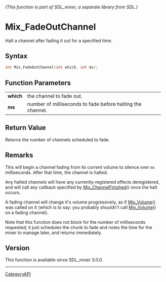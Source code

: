 ###### (This function is part of SDL_mixer, a separate library from SDL.)
# Mix_FadeOutChannel

Halt a channel after fading it out for a specified time.

## Syntax

```c
int Mix_FadeOutChannel(int which, int ms);

```

## Function Parameters

|               |                                                            |
| ------------- | ---------------------------------------------------------- |
| **which**     | the channel to fade out.                                   |
| **ms**        | number of milliseconds to fade before halting the channel. |

## Return Value

Returns the number of channels scheduled to fade.

## Remarks

This will begin a channel fading from its current volume to silence over
`ms` milliseconds. After that time, the channel is halted.

Any halted channels will have any currently-registered effects
deregistered, and will call any callback specified by
[Mix_ChannelFinished](Mix_ChannelFinished)() once the halt occurs.

A fading channel will change it's volume progressively, as if
[Mix_Volume](Mix_Volume)() was called on it (which is to say: you probably
shouldn't call [Mix_Volume](Mix_Volume)() on a fading channel).

Note that this function does not block for the number of milliseconds
requested; it just schedules the chunk to fade and notes the time for the
mixer to manage later, and returns immediately.

## Version

This function is available since SDL_mixer 3.0.0.

----
[CategoryAPI](CategoryAPI)

